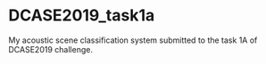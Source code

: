 # DCASE2019_task1a
My acoustic scene classification system submitted to the task 1A of DCASE2019 challenge.
